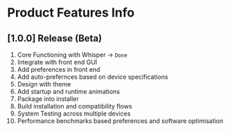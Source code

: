 # Product Features Info

## [1.0.0] Release (Beta)

1. Core Functioning with Whisper -> `Done`
2. Integrate with front end GUI
3. Add preferences in front end
4. Add auto-prefernces based on device specifications
5. Design with theme
6. Add startup and runtime animations
7. Package into installer
8. Build installation and compatibility flows
9. System Testing across multiple devices
10. Performance benchmarks based preferences and software optimisation
